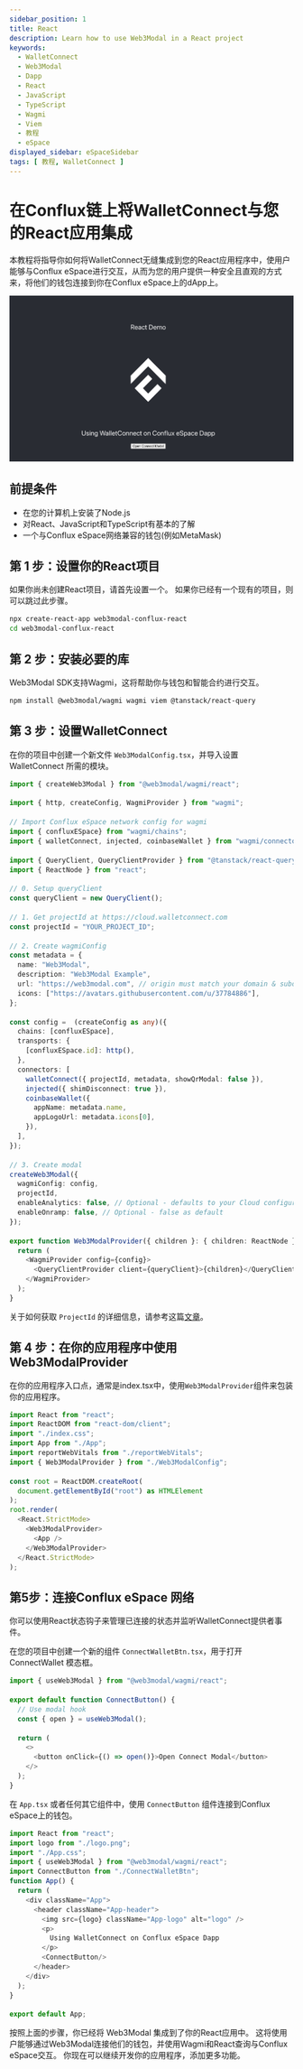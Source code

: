 ```yaml
---
sidebar_position: 1
title: React
description: Learn how to use Web3Modal in a React project
keywords:
  - WalletConnect
  - Web3Modal
  - Dapp
  - React
  - JavaScript
  - TypeScript
  - Wagmi
  - Viem
  - 教程
  - eSpace
displayed_sidebar: eSpaceSidebar
tags: [ 教程, WalletConnect ]
---
```


# 在Conflux链上将WalletConnect与您的React应用集成

本教程将指导你如何将WalletConnect无缝集成到您的React应用程序中，使用户能够与Conflux eSpace进行交互，从而为您的用户提供一种安全且直观的方式来，将他们的钱包连接到你在Conflux eSpace上的dApp上。

[![React Demo](../img/walletconnect-react.png)](../img/walletconnect-react.png)

## 前提条件

- 在您的计算机上安装了Node.js
- 对React、JavaScript和TypeScript有基本的了解
- 一个与Conflux eSpace网络兼容的钱包(例如MetaMask)

## 第 1 步：设置你的React项目

如果你尚未创建React项目，请首先设置一个。 如果你已经有一个现有的项目，则可以跳过此步骤。

```bash
npx create-react-app web3modal-conflux-react
cd web3modal-conflux-react
```

## 第 2 步：安装必要的库

Web3Modal SDK支持Wagmi，这将帮助你与钱包和智能合约进行交互。

```bash
npm install @web3modal/wagmi wagmi viem @tanstack/react-query
```

## 第 3 步：设置WalletConnect

在你的项目中创建一个新文件 `Web3ModalConfig.tsx`，并导入设置 WalletConnect 所需的模块。

```typescript
import { createWeb3Modal } from "@web3modal/wagmi/react";

import { http, createConfig, WagmiProvider } from "wagmi";

// Import Conflux eSpace network config for wagmi
import { confluxESpace} from "wagmi/chains";
import { walletConnect, injected, coinbaseWallet } from "wagmi/connectors";

import { QueryClient, QueryClientProvider } from "@tanstack/react-query";
import { ReactNode } from "react";

// 0. Setup queryClient
const queryClient = new QueryClient();

// 1. Get projectId at https://cloud.walletconnect.com
const projectId = "YOUR_PROJECT_ID";

// 2. Create wagmiConfig
const metadata = {
  name: "Web3Modal",
  description: "Web3Modal Example",
  url: "https://web3modal.com", // origin must match your domain & subdomain
  icons: ["https://avatars.githubusercontent.com/u/37784886"],
};

const config =  (createConfig as any)({
  chains: [confluxESpace],
  transports: {
    [confluxESpace.id]: http(),
  },
  connectors: [
    walletConnect({ projectId, metadata, showQrModal: false }),
    injected({ shimDisconnect: true }),
    coinbaseWallet({
      appName: metadata.name,
      appLogoUrl: metadata.icons[0],
    }),
  ],
});

// 3. Create modal
createWeb3Modal({
  wagmiConfig: config,
  projectId,
  enableAnalytics: false, // Optional - defaults to your Cloud configuration
  enableOnramp: false, // Optional - false as default
});

export function Web3ModalProvider({ children }: { children: ReactNode }) {
  return (
    <WagmiProvider config={config}>
      <QueryClientProvider client={queryClient}>{children}</QueryClientProvider>
    </WagmiProvider>
  );
}

```

关于如何获取 `ProjectId` 的详细信息，请参考这篇[文章](/docs/espace/tutorials/walletConnect/project-creation)。

## 第 4 步：在你的应用程序中使用 Web3ModalProvider

在你的应用程序入口点，通常是index.tsx中，使用`Web3ModalProvider`组件来包装你的应用程序。

```typescript
import React from "react";
import ReactDOM from "react-dom/client";
import "./index.css";
import App from "./App";
import reportWebVitals from "./reportWebVitals";
import { Web3ModalProvider } from "./Web3ModalConfig";

const root = ReactDOM.createRoot(
  document.getElementById("root") as HTMLElement
);
root.render(
  <React.StrictMode>
    <Web3ModalProvider>
      <App />
    </Web3ModalProvider>
  </React.StrictMode>
);

```

## 第5步：连接Conflux eSpace 网络

你可以使用React状态钩子来管理已连接的状态并监听WalletConnect提供者事件。

在您的项目中创建一个新的组件 `ConnectWalletBtn.tsx`，用于打开 ConnectWallet 模态框。

```typescript
import { useWeb3Modal } from "@web3modal/wagmi/react";

export default function ConnectButton() {
  // Use modal hook
  const { open } = useWeb3Modal();

  return (
    <>
      <button onClick={() => open()}>Open Connect Modal</button>
    </>
  );
}

```

在 `App.tsx` 或者任何其它组件中，使用 `ConnectButton` 组件连接到Conflux eSpace上的钱包。

```typescript
import React from "react";
import logo from "./logo.png";
import "./App.css";
import { useWeb3Modal } from "@web3modal/wagmi/react";
import ConnectButton from "./ConnectWalletBtn";
function App() {
  return (
    <div className="App">
      <header className="App-header">
        <img src={logo} className="App-logo" alt="logo" />
        <p>
          Using WalletConnect on Conflux eSpace Dapp
        </p>
        <ConnectButton/>
      </header>
    </div>
  );
}

export default App;

```

按照上面的步骤，你已经将 Web3Modal 集成到了你的React应用中。 这将使用户能够通过Web3Modal连接他们的钱包，并使用Wagmi和React查询与Conflux eSpace交互。 你现在可以继续开发你的应用程序，添加更多功能。